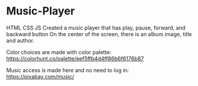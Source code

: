 # Music-Player
HTML CSS JS
Created a music player that has play, pause, forward, and backward button
On the center of the screen, there is an album image, title and author. 


Color choices are made with color palette:
https://colorhunt.co/palette/eef5ffb4d4ff86b6f6176b87

Music access is made here and no need to log in:
https://pixabay.com/music/

